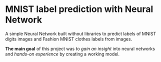 # MNIST label prediction with Neural Network

A simple Neural Network built without libraries to predict labels of MNIST digits images and Fashion MNIST clothes labels from images.

**The main goal** of this project was to *gain an insight* into neural networks and *hands-on experience* by creating a working model.
